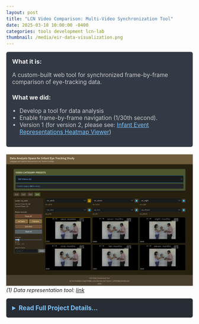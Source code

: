 ```yaml
---
layout: post
title: "LCN Video Comparison: Multi-Video Synchronization Tool"
date: 2025-03-18 10:00:00 -0400
categories: tools development lcn-lab
thumbnail: /media/eir-data-visualization.png
---
```


<div style="padding: 15px; border: 1px solid #555; border-radius: 5px; margin-bottom: 20px; background-color: #333a45;">
  <h3 style="margin-top: 0; color: #eee;">What it is:</h3>
  <p style="font-size: 1.1em; color: #ccc;">A custom-built web tool for synchronized frame-by-frame comparison of eye-tracking data.</p>
  
  <h3 style="color: #eee;">What we did:</h3>
  <ul style="font-size: 1.1em; list-style-type: disc; padding-left: 20px; color: #ccc;">
    <li>Develop a tool for data analysis</li>
    <li>Enable frame-by-frame navigation (1/30th second).</li>
    <li>Version 1 (for version 2, please see: <a href="https://yurigushiken.github.io/tools/development/research/visualization/lcn-lab/2025/04/13/Infant-Event-Representations-Heatmap-Viewer.html" style="color: #7cc5ff;">Infant Event Representations Heatmap Viewer</a>)</li>
  </ul>
</div>

![LCN Video Comparison Tool Screenshot](/media/eir-data-visualization.png)
*(1) Data representation tool: [link](https://yurigushiken.github.io/LCN-video-viewer/)*

<details style="margin-bottom: 20px; background-color: #282c34; padding: 15px; border-radius: 5px; border: 1px solid #444;">
  <summary style="cursor: pointer; font-weight: bold; color: #7cc5ff; font-size: 1.2em;">Read Full Project Details...</summary>
  <div style="padding-top: 15px; color: #bbb;" markdown="1">
*13 April update: This project is now replaced by [Analysis Tool](https://yurigushiken.github.io/tools/development/research/visualization/2025/04/13/Infant-Event-Representations-Heatmap-Viewer.html)*

My lab partner, Yuexin Li, and I created  (1)  heatmaps that represent all participant gazepoints (2) a specialized data visualization website for the Language and Cognition Lab at Columbia University. The [LCN Video Comparison Tool](https://yurigushiken.github.io/LCN-video-viewer/) helps us compare multiple experimental videos simultaneously with frame-by-frame precision.

The tool solves a common research problem: comparing participants' responses side by side. Frame-precise synchronization reveals subtle behavioral patterns that would otherwise remain hidden in sequential viewing.

Capabilities:
- Customizable grid layouts (1×1, 1×2, 2×2, 2×3)
- Synchronized playback of multiple videos
- Frame-by-frame navigation (1/30th of a second precision)
- Leader video designation that others follow
- Precise frame jumping/scrubbing across all videos

<iframe width="100%" height="400" src="https://www.youtube.com/embed/LjDz26i2shU" frameborder="0" allow="accelerometer; autoplay; clipboard-write; encrypted-media; gyroscope; picture-in-picture" allowfullscreen></iframe>
*(2) Heatmap video, 11-month old participants, GW event*
</div>
</details>

